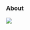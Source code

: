 ### About
<!--
![](https://www.codewars.com/users/far-rainbow/badges/small)
-->
![](https://github-readme-stats.vercel.app/api?username=far-rainbow&show_icons=true&theme=nord)

<!--
**far-rainbow/far-rainbow** is a ✨ _special_ ✨ repository because its `README.md` (this file) appears on your GitHub profile.

Here are some ideas to get you started:

- 🔭 I’m currently working on ...
- 🌱 I’m currently learning ...
- 👯 I’m looking to collaborate on ...
- 🤔 I’m looking for help with ...
- 💬 Ask me about ...
- 📫 How to reach me: ...
- 😄 Pronouns: ...
- ⚡ Fun fact: ...
-->
